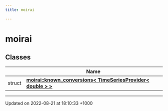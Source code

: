 ```yaml
---
title: moirai

---
```


# moirai



## Classes

|                | Name           |
| -------------- | -------------- |
| struct | **[moirai::known_conversions< TimeSeriesProvider< double > >](/uchronia-ts-doc/cpp/Classes/structmoirai_1_1known__conversions_3_01TimeSeriesProvider_3_01double_01_4_01_4/)**  |






-------------------------------

Updated on 2022-08-21 at 18:10:33 +1000